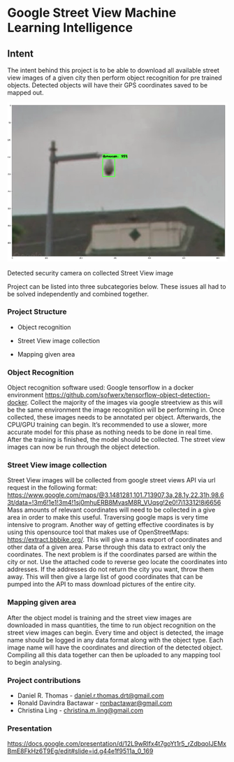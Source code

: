 # Google Street View Machine Learning Intelligence

## Intent

The intent behind this project is to be able to download all available street view images of a given city then perform object recognition for pre trained objects. Detected objects will have their GPS coordinates saved to be mapped out.

![Image of Recognized Camera](https://raw.githubusercontent.com/Daniel-R-Thomas/Street-View-OD/master/exa.png)

Detected security camera on collected Street View image

Project can be listed into three subcategories below. These issues all had to be solved independently and combined together.

### Project Structure

* Object recognition

* Street View image collection

* Mapping given area

### Object Recognition

Object recognition software used: Google tensorflow in a docker environment https://github.com/sofwerx/tensorflow-object-detection-docker. Collect the majority of the images via google streetview as this will be the same environment the image recognition will be performing in. Once collected, these images needs to be annotated per object. Afterwards, the CPU/GPU training can begin. It’s recommended to use a slower, more accurate model for this phase as nothing needs to be done in real time. After the training is finished, the model should be collected. The street view images can now be run through the object detection.


### Street View image collection

Street View images will be collected from google street views API via url request in the following format: https://www.google.com/maps/@3.1481281,101.713907,3a,28.1y,22.31h,98.63t/data=!3m6!1e1!3m4!1sj0mhuERB8MvasM8R_VUqsg!2e0!7i13312!8i6656
Mass amounts of relevant coordinates will need to be collected in a give area in order to make this useful. Traversing google maps is very time intensive to program. Another way of getting effective coordinates is by using this opensource tool that makes use of OpenStreetMaps: https://extract.bbbike.org/. This will give a mass export of coordinates and other data of a given area. Parse through this data to extract only the coordinates. The next problem is if the coordinates parsed are within the city or not. Use the attached code to reverse geo locate the coordinates into addresses. If the addresses do not return the city you want, throw them away. This will then give a large list of good coordinates that can be pumped into the API to mass download pictures of the entire city. 

### Mapping given area

After the object model is training and the street view images are downloaded in mass quantities, the time to run object recognition on the street view images can begin. Every time and object is detected, the image name should be logged in any data format along with the object type. Each image name will have the coordinates and direction of the detected object. Compiling all this data together can then be uploaded to any mapping tool to begin analysing.

### Project contributions

* Daniel R. Thomas - daniel.r.thomas.drt@gmail.com
* Ronald Davindra Bactawar - ronbactawar@gmail.com
* Christina Ling - christina.m.ling@gmail.com

### Presentation

https://docs.google.com/presentation/d/12L9wRIfx4t7goYt1r5_rZdbqoIJEMxBmE8FkHz6T9Eg/edit#slide=id.g44e1f9511a_0_169
